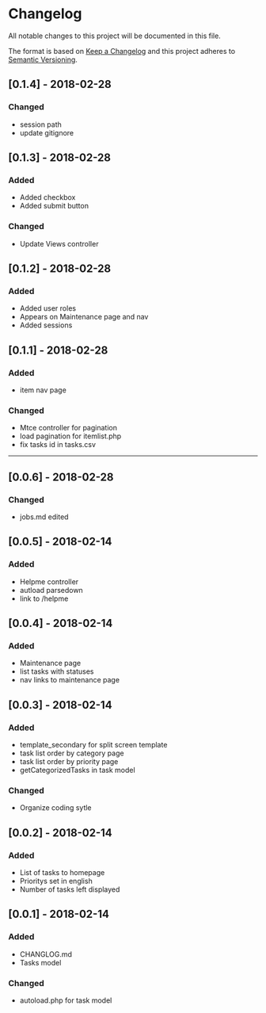 # Changelog
All notable changes to this project will be documented in this file.

The format is based on [Keep a Changelog](http://keepachangelog.com/en/1.0.0/)
and this project adheres to [Semantic Versioning](http://semver.org/spec/v2.0.0.html).

## [0.1.4] - 2018-02-28
### Changed
  - session path
  - update gitignore

## [0.1.3] - 2018-02-28
### Added
  - Added checkbox
  - Added submit button

### Changed
  - Update Views controller

## [0.1.2] - 2018-02-28
### Added
  - Added user roles
  - Appears on Maintenance page and nav
  - Added sessions

## [0.1.1] - 2018-02-28
### Added
  - item nav page

### Changed
  - Mtce controller for pagination
  - load pagination for itemlist.php
  - fix tasks id in tasks.csv

-------------------------

## [0.0.6] - 2018-02-28
### Changed
  - jobs.md edited
  
## [0.0.5] - 2018-02-14
### Added
  - Helpme controller
  - autload parsedown
  - link to /helpme

## [0.0.4] - 2018-02-14
### Added
  - Maintenance page
  - list tasks with statuses
  - nav links to maintenance page

## [0.0.3] - 2018-02-14
### Added
  - template_secondary for split screen template
  - task list order by category page
  - task list order by priority page
  - getCategorizedTasks in task model

### Changed
  - Organize coding sytle

## [0.0.2] - 2018-02-14
### Added
  - List of tasks to homepage
  - Prioritys set in english
  - Number of tasks left displayed

## [0.0.1] - 2018-02-14
### Added
  - CHANGLOG.md
  - Tasks model

### Changed
  - autoload.php for task model
